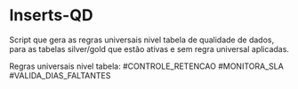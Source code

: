 # Inserts-QD
Script que gera as regras universais nivel tabela de qualidade de dados, para as tabelas silver/gold que estão ativas e sem regra universal aplicadas.

Regras universais nivel tabela:
#CONTROLE_RETENCAO
#MONITORA_SLA
#VALIDA_DIAS_FALTANTES


